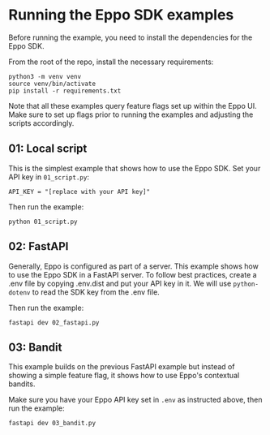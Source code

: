 # Running the Eppo SDK examples
Before running the example, you need to install the dependencies for the Eppo SDK.

From the root of the repo, install the necessary requirements:
```
python3 -m venv venv
source venv/bin/activate
pip install -r requirements.txt
```

Note that all these examples query feature flags set up within the Eppo UI. 
Make sure to set up flags prior to running the examples and adjusting the scripts accordingly.


## 01: Local script

This is the simplest example that shows how to use the Eppo SDK.  Set your API key in `01_script.py`:
```
API_KEY = "[replace with your API key]"
```

Then run the example:
```
python 01_script.py
```

## 02: FastAPI

Generally, Eppo is configured as part of a server. This example shows how to use the Eppo SDK in a FastAPI server.
To follow best practices, create a .env file by copying .env.dist and put your API key in it. 
We will use `python-dotenv` to read the SDK key from the .env file.

Then run the example:
```
fastapi dev 02_fastapi.py
```

## 03: Bandit

This example builds on the previous FastAPI example but instead of showing a simple feature flag, it shows how to use Eppo's contextual bandits.

Make sure you have your Eppo API key set in `.env` as instructed above, then run the example:
```
fastapi dev 03_bandit.py
```